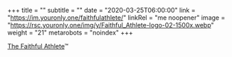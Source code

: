 +++
title = ""
subtitle = ""
date = "2020-03-25T06:00:00"
link = "https://im.youronly.one/faithfulathlete/"
linkRel = "me noopener"
image = "https://rsc.youronly.one/img/y/Faithful_Athlete-logo-02-1500x.webp"
weight = "21"
metarobots = "noindex"
+++

<a href="https://im.youronly.one/faithfulathlete/" rel="me noopener" referrerpolicy="strict-origin-when-cross-origin">The Faithful Athlete</a>™
